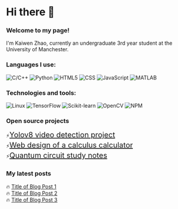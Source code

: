 # Hi there 👋 

### Welcome to my page!  
I'm Kaiwen Zhao, currently an undergraduate 3rd year student at the University of Manchester.

### Languages I use:
![C/C++](https://img.shields.io/badge/-C/C++-00599C?logo=c%2B%2B&logoColor=white)
![Python](https://img.shields.io/badge/-Python-3776AB?logo=python&logoColor=white)
![HTML5](https://img.shields.io/badge/-HTML5-E34F26?logo=html5&logoColor=white)
![CSS](https://img.shields.io/badge/-CSS-1572B6?logo=css3&logoColor=white)
![JavaScript](https://img.shields.io/badge/-JavaScript-F7DF1E?logo=javascript&logoColor=black)
![MATLAB](https://img.shields.io/badge/-MATLAB-0076A8?logo=mathworks&logoColor=white)

### Technologies and tools:
![Linux](https://img.shields.io/badge/-Linux-FCC624?logo=linux&logoColor=black)
![TensorFlow](https://img.shields.io/badge/-TensorFlow-FF6F00?logo=tensorflow&logoColor=white)
![Scikit-learn](https://img.shields.io/badge/-Scikit--learn-F7931E?logo=scikit-learn&logoColor=white)
![OpenCV](https://img.shields.io/badge/-OpenCV-5C3EE8?logo=opencv&logoColor=white)
![NPM](https://img.shields.io/badge/-NPM-CB3837?logo=npm&logoColor=white)

### Open source projects
⚡<a href="https://github.com/ZKW0001/yolov8_video_detection" style="font-size: 20px;">Yolov8 video detection project</a>  
⚡<a href="https://github.com/ZKW0001/Web-design-for-calculus-calculator" style="font-size: 20px;">Web design of a calculus calculator</a>  
⚡<a href="https://github.com/ZKW0001/quantum-circuit-notes" style="font-size: 20px;">Quantum circuit study notes</a>

### My latest posts
🔥 [Title of Blog Post 1](#)  
🔥 [Title of Blog Post 2](#)  
🔥 [Title of Blog Post 3](#)  



<!--
**ZKW0001/ZKW0001** is a ✨ _special_ ✨ repository because its `README.md` (this file) appears on your GitHub profile.

Here are some ideas to get you started:

- 🔭 I’m currently working on ...
- 🌱 I’m currently learning ...
- 👯 I’m looking to collaborate on ...
- 🤔 I’m looking for help with ...
- 💬 Ask me about ...
- 📫 How to reach me: ...
- 😄 Pronouns: ...
- ⚡ Fun fact: ...
-->
